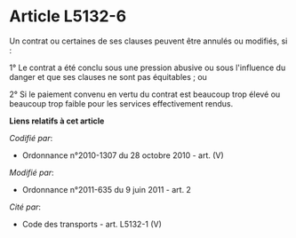 # Article L5132-6

Un contrat ou certaines de ses clauses peuvent être annulés ou modifiés, si : 

1° Le contrat a été conclu sous une pression abusive ou sous l'influence du danger et que ses clauses ne sont pas
équitables ; ou 

2° Si le paiement convenu en vertu du contrat est beaucoup trop élevé ou beaucoup trop faible pour les services effectivement
rendus.

**Liens relatifs à cet article**

_Codifié par_:

  - Ordonnance n°2010-1307 du 28 octobre 2010 - art. (V)

_Modifié par_:

  - Ordonnance n°2011-635 du 9 juin 2011 - art. 2

_Cité par_:

  - Code des transports - art. L5132-1 (V)
